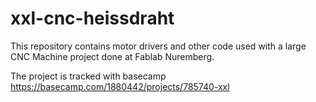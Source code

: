 xxl-cnc-heissdraht
==================

This repository contains motor drivers and other code used with a large CNC Machine project done at Fablab Nuremberg. 

The project is tracked with basecamp https://basecamp.com/1880442/projects/785740-xxl
